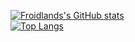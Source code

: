 [![Froidlands's GitHub stats](https://github-readme-stats.vercel.app/api?username=Froidland&count_private=true&theme=transparent)](https://github.com/anuraghazra/github-readme-stats)<br>
[![Top Langs](https://github-readme-stats.vercel.app/api/top-langs/?username=Froidland&size_weight=0.5&count_weight=0.5&theme=transparent)](https://github.com/anuraghazra/github-readme-stats)
